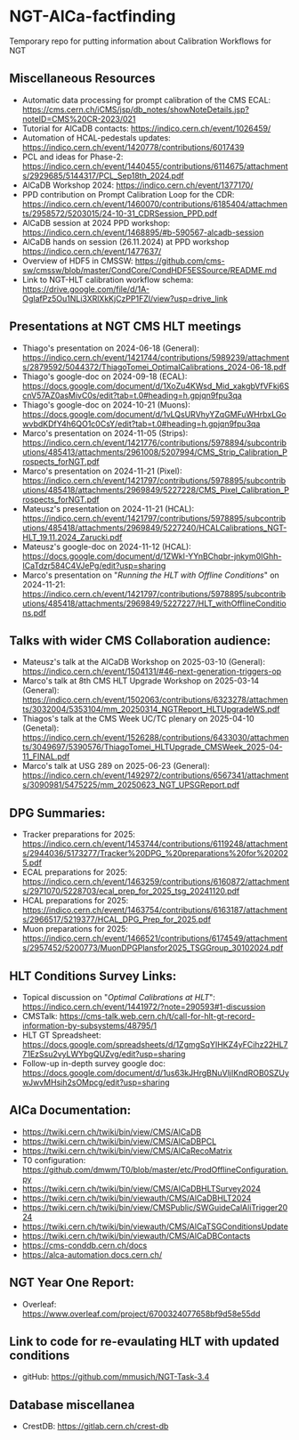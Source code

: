# NGT-AlCa-factfinding
Temporary repo for putting information about Calibration Workflows for NGT

## Miscellaneous Resources
- Automatic data processing for prompt calibration of the CMS ECAL: https://cms.cern.ch/iCMS/jsp/db_notes/showNoteDetails.jsp?noteID=CMS%20CR-2023/021
- Tutorial for AlCaDB contacts: https://indico.cern.ch/event/1026459/
- Automation of HCAL-pedestals updates: https://indico.cern.ch/event/1420778/contributions/6017439
- PCL and ideas for Phase-2: https://indico.cern.ch/event/1440455/contributions/6114675/attachments/2929685/5144317/PCL_Sep18th_2024.pdf
- AlCaDB Workshop 2024: https://indico.cern.ch/event/1377170/
- PPD contribution on Prompt Calibration Loop for the CDR: https://indico.cern.ch/event/1460070/contributions/6185404/attachments/2958572/5203015/24-10-31_CDRSession_PPD.pdf
- AlCaDB session at 2024 PPD workshop: https://indico.cern.ch/event/1468895/#b-590567-alcadb-session
- AlCaDB hands on session (26.11.2024) at PPD workshop https://indico.cern.ch/event/1477637/
- Overview of HDF5 in CMSSW: https://github.com/cms-sw/cmssw/blob/master/CondCore/CondHDF5ESSource/README.md
- Link to NGT-HLT calibration workflow schema: https://drive.google.com/file/d/1A-OglafPz5Ou1NLi3XRlXkKjCzPP1FZl/view?usp=drive_link

## Presentations at NGT CMS HLT meetings
- Thiago's presentation on 2024-06-18 (General): https://indico.cern.ch/event/1421744/contributions/5989239/attachments/2879592/5044372/ThiagoTomei_OptimalCalibrations_2024-06-18.pdf
- Thiago's google-doc on 2024-09-18 (ECAL): https://docs.google.com/document/d/1XoZu4KWsd_Mid_xakgbVfVFkj6ScnV57AZ0asMivC0s/edit?tab=t.0#heading=h.gpjqn9fpu3qa
- Thiago's google-doc on 2024-10-21 (Muons): https://docs.google.com/document/d/1vLQsURVhyYZqGMFuWHrbxLGowvbdKDfY4h6QO1c0CsY/edit?tab=t.0#heading=h.gpjqn9fpu3qa
- Marco's presentation on 2024-11-05 (Strips): https://indico.cern.ch/event/1421776/contributions/5978894/subcontributions/485413/attachments/2961008/5207994/CMS_Strip_Calibration_Prospects_forNGT.pdf
- Marco's presentation on 2024-11-21 (Pixel): https://indico.cern.ch/event/1421797/contributions/5978895/subcontributions/485418/attachments/2969849/5227228/CMS_Pixel_Calibration_Prospects_forNGT.pdf
- Mateusz's presentation on 2024-11-21 (HCAL): https://indico.cern.ch/event/1421797/contributions/5978895/subcontributions/485418/attachments/2969849/5227240/HCALCalibrations_NGT-HLT_19.11.2024_Zarucki.pdf
- Mateusz's google-doc on 2024-11-12 (HCAL): https://docs.google.com/document/d/1ZWkI-YYnBChqbr-jnkym0IGhh-ICaTdzr584C4VJePg/edit?usp=sharing
- Marco's presentation on "_Running the HLT with Offline Conditions_" on 2024-11-21: https://indico.cern.ch/event/1421797/contributions/5978895/subcontributions/485418/attachments/2969849/5227227/HLT_withOfflineConditions.pdf

## Talks with wider CMS Collaboration audience:
- Mateusz's talk at the AlCaDB Workshop on 2025-03-10 (General): https://indico.cern.ch/event/1504131/#46-next-generation-triggers-op
- Marco's talk at 8th CMS HLT Upgrade Workshop on 2025-03-14 (General): https://indico.cern.ch/event/1502063/contributions/6323278/attachments/3032004/5353104/mm_20250314_NGTReport_HLTUpgradeWS.pdf
- Thiagos's talk at the CMS Week UC/TC plenary on 2025-04-10 (Genetal): https://indico.cern.ch/event/1526288/contributions/6433030/attachments/3049697/5390576/ThiagoTomei_HLTUpgrade_CMSWeek_2025-04-11_FINAL.pdf 
- Marco's talk at USG 289 on 2025-06-23 (General): https://indico.cern.ch/event/1492972/contributions/6567341/attachments/3090981/5475225/mm_20250623_NGT_UPSGReport.pdf

## DPG Summaries:
- Tracker preparations for 2025: https://indico.cern.ch/event/1453744/contributions/6119248/attachments/2944036/5173277/Tracker%20DPG_%20preparations%20for%202025.pdf
- ECAL preparations for 2025: https://indico.cern.ch/event/1463259/contributions/6160872/attachments/2971070/5228703/ecal_prep_for_2025_tsg_20241120.pdf
- HCAL preparations for 2025: https://indico.cern.ch/event/1463754/contributions/6163187/attachments/2966517/5219377/HCAL_DPG_Prep_for_2025.pdf
- Muon preparations for 2025: https://indico.cern.ch/event/1466521/contributions/6174549/attachments/2957452/5200773/MuonDPGPlansfor2025_TSGGroup_30102024.pdf

## HLT Conditions Survey Links:
- Topical discussion on "_Optimal Calibrations at HLT_": https://indico.cern.ch/event/1441972/?note=290593#1-discussion
- CMSTalk: https://cms-talk.web.cern.ch/t/call-for-hlt-gt-record-information-by-subsystems/48795/1
- HLT GT Spreadsheet: https://docs.google.com/spreadsheets/d/1ZgmgSqYIHKZ4yFCihz22HL771EzSsu2vyLWYbgQUZvg/edit?usp=sharing
- Follow-up in-depth survey google doc: https://docs.google.com/document/d/1us63kJHrgBNuVljIKndROB0SZUywJwvMHsih2sOMpcg/edit?usp=sharing

## AlCa Documentation:
- https://twiki.cern.ch/twiki/bin/view/CMS/AlCaDB
- https://twiki.cern.ch/twiki/bin/view/CMS/AlCaDBPCL 
- https://twiki.cern.ch/twiki/bin/view/CMS/AlCaRecoMatrix
- T0 configuration: https://github.com/dmwm/T0/blob/master/etc/ProdOfflineConfiguration.py 
- https://twiki.cern.ch/twiki/bin/view/CMS/AlCaDBHLTSurvey2024
- https://twiki.cern.ch/twiki/bin/viewauth/CMS/AlCaDBHLT2024 
- https://twiki.cern.ch/twiki/bin/view/CMSPublic/SWGuideCalAliTrigger2024 
- https://twiki.cern.ch/twiki/bin/viewauth/CMS/AlCaTSGConditionsUpdate 
- https://twiki.cern.ch/twiki/bin/viewauth/CMS/AlCaDBContacts 
- https://cms-conddb.cern.ch/docs
- https://alca-automation.docs.cern.ch/

## NGT Year One Report:
- Overleaf: https://www.overleaf.com/project/6700324077658bf9d58e55dd

## Link to code for re-evaulating HLT with updated conditions
- gitHub: https://github.com/mmusich/NGT-Task-3.4

## Database miscellanea
- CrestDB: https://gitlab.cern.ch/crest-db
